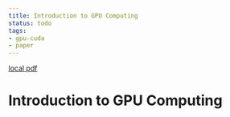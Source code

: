```yaml
---
title: Introduction to GPU Computing
status: todo
tags:
- gpu-cuda
- paper
---
```


[local pdf](../../../pdfs/Introduction%20to%20GPU%20Computing.pdf)

# Introduction to GPU Computing
